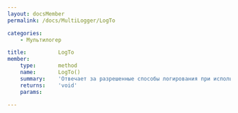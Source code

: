 ```yaml
---
layout: docsMember
permalink: /docs/MultiLogger/LogTo

categories:
    - Мультилогер

title:          LogTo
member:
    type:       method
    name:       LogTo()
    summary:    'Отвечает за разрешенные способы логирования при использовании множественного логирования.'
    returns:    'void'
    params:

---
```


